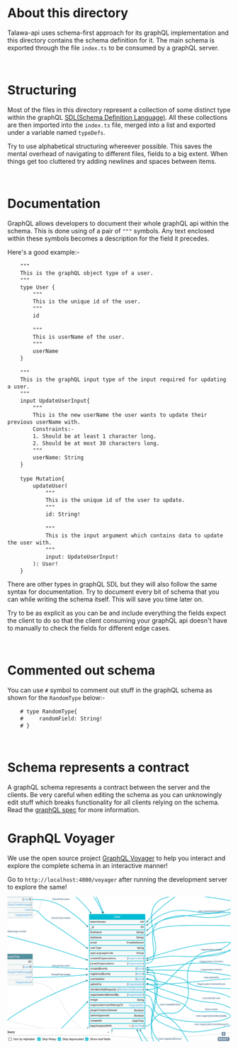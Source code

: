 # About this directory

Talawa-api uses schema-first approach for its graphQL implementation and this directory contains the schema definition for it. The main schema is exported through the file `index.ts` to be consumed by a graphQL server.

<br/>

# Structuring

Most of the files in this directory represent a collection of some distinct type within the graphQL [SDL(Schema Definition Language)](https://graphql.org/learn/). All these collections are then imported into the `index.ts` file, merged into a list and exported under a variable named `typeDefs`.

Try to use alphabetical structuring whereever possible. This saves the mental overhead of navigating to different files, fields to a big extent. When things get too cluttered try adding newlines and spaces between items.

<br/>

# Documentation

GraphQL allows developers to document their whole graphQL api within the schema. This is done using of a pair of `"""` symbols. Any text enclosed within these symbols becomes a description for the field it precedes.

Here's a good example:-

        """
        This is the graphQL object type of a user.
        """
        type User {
            """
            This is the unique id of the user.
            """
            id

            """
            This is userName of the user.
            """
            userName
        }

        """
        This is the graphQL input type of the input required for updating a user.
        """
        input UpdateUserInput{
            """
            This is the new userName the user wants to update their previous userName with.
            Constraints:-
            1. Should be at least 1 character long.
            2. Should be at most 30 characters long.
            """
            userName: String
        }

        type Mutation{
            updateUser(
                """
                This is the unique id of the user to update.
                """
                id: String!

                """
                This is the input argument which contains data to update the user with.
                """
                input: UpdateUserInput!
            ): User!
        }

There are other types in graphQL SDL but they will also follow the same syntax for documentation. Try to document every bit of schema that you can while writing the schema itself. This will save you time later on.

Try to be as explicit as you can be and include everything the fields expect the client to do so that the client consuming your graphQL api doesn't have to manually to check the fields for different edge cases.

<br/>

# Commented out schema

You can use `#` symbol to comment out stuff in the graphQL schema as shown for the `RandomType` below:-

        # type RandomType{
        #     randomField: String!
        # }

<br/>

# Schema represents a contract

A graphQL schema represents a contract between the server and the clients. Be very careful when editing the schema as you can unknowingly edit stuff which breaks functionality for all clients relying on the schema. Read the [graphQL spec](https://spec.graphql.org/October2021/) for more information.

# GraphQL Voyager

We use the open source project [GraphQL Voyager](https://github.com/IvanGoncharov/graphql-voyager) to help you interact and explore the complete schema in an interactive manner!

Go to `http://localhost:4000/voyager` after running the development server to explore the same!

![Voyager Demo for User Model](../../image/GraphQL_Voyager.png)
